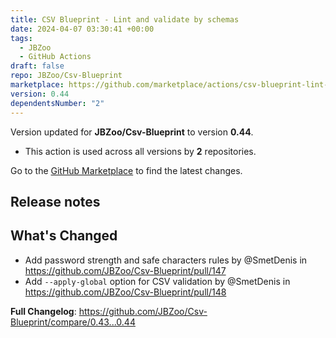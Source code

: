 ```yaml
---
title: CSV Blueprint - Lint and validate by schemas
date: 2024-04-07 03:30:41 +00:00
tags:
  - JBZoo
  - GitHub Actions
draft: false
repo: JBZoo/Csv-Blueprint
marketplace: https://github.com/marketplace/actions/csv-blueprint-lint-and-validate-by-schemas
version: 0.44
dependentsNumber: "2"
---
```



Version updated for **JBZoo/Csv-Blueprint** to version **0.44**.
- This action is used across all versions by **2** repositories.

Go to the [GitHub Marketplace](https://github.com/marketplace/actions/csv-blueprint-lint-and-validate-by-schemas) to find the latest changes.

## Release notes

## What's Changed
* Add password strength and safe characters rules by @SmetDenis in https://github.com/JBZoo/Csv-Blueprint/pull/147
* Add `--apply-global` option for CSV validation by @SmetDenis in https://github.com/JBZoo/Csv-Blueprint/pull/148


**Full Changelog**: https://github.com/JBZoo/Csv-Blueprint/compare/0.43...0.44
